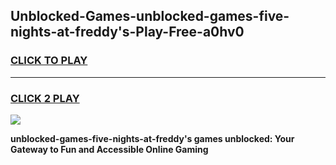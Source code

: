 
## Unblocked-Games-unblocked-games-five-nights-at-freddy's-Play-Free-a0hv0
<h3>
<a href="https://premium76.site?title=unblocked-games-five-nights-at-freddy's&ref=23A">CLICK TO PLAY</a></h3>
<hr>

<h3>
<a href="https://premium76.site?title=unblocked-games-five-nights-at-freddy's&ref=23A">CLICK 2 PLAY</a>
  
</h3>

<a href="https://premium76.site?title=unblocked-games-five-nights-at-freddy's&ref=23A"><img src="https://clearcache.store/games.png"></a>


**unblocked-games-five-nights-at-freddy's games unblocked: Your Gateway to Fun and Accessible Online Gaming**
